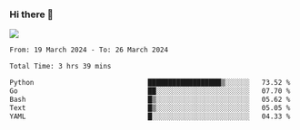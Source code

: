 ### Hi there 👋️

![](https://komarev.com/ghpvc/?username=Loner1024)

<!--START_SECTION:waka-->

```txt
From: 19 March 2024 - To: 26 March 2024

Total Time: 3 hrs 39 mins

Python                            ██████████████████▒░░░░░░   73.52 %
Go                                ██░░░░░░░░░░░░░░░░░░░░░░░   07.70 %
Bash                              █▒░░░░░░░░░░░░░░░░░░░░░░░   05.62 %
Text                              █▒░░░░░░░░░░░░░░░░░░░░░░░   05.05 %
YAML                              █░░░░░░░░░░░░░░░░░░░░░░░░   04.33 %
```

<!--END_SECTION:waka-->



